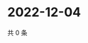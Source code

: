 # 2022-12-04

共 0 条

<!-- BEGIN WEIBO -->
<!-- 最后更新时间 Sun Dec 04 2022 00:00:54 GMT+0800 (China Standard Time) -->

<!-- END WEIBO -->
